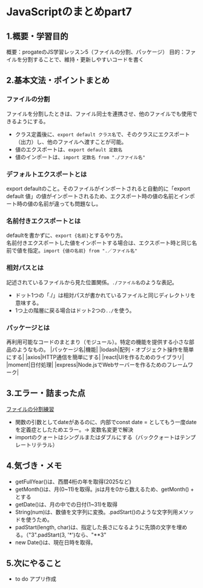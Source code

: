 # JavaScriptのまとめpart7

## 1.概要・学習目的
概要：progateのJS学習レッスン5（ファイルの分割、パッケージ）
目的：ファイルを分割することで、維持・更新しやすいコードを書く

## 2.基本文法・ポイントまとめ
### ファイルの分割
ファイルを分割したときは、ファイル同士を連携させ、他のファイルでも使用できるようにする。  
- クラス定義後に、`export default クラス名`で、そのクラスにエクスポート（出力）し、他のファイルへ渡すことが可能。
- 値のエクスポートは、`export default 定数名`  
- 値のインポートは、`import 定数名 from "./ファイル名"`  

### デフォルトエクスポートとは
export defaultのこと。そのファイルがインポートされると自動的に「export default 値」の値がインポートされるため、エクスポート時の値の名前とインポート時の値の名前が違っても問題なし。

### 名前付きエクスポートとは
defaultを書かずに、`export {名前}`とするやり方。  
名前付きエクスポートした値をインポートする場合は、エクスポート時と同じ名前で値を指定。`import {値の名前} from ".／ファイル名"`

### 相対パスとは
記述されているファイルから見た位置関係。`./ファイル名`のような表記。  
- ドット1つの「./」は相対パスが書かれているファイルと同じディレクトリを意味する。  
- 1つ上の階層に戻る場合はドット2つの`../`を使う。

### パッケージとは
再利用可能なコードのまとまり（モジュール）。特定の機能を提供する小さな部品のようなもの。
|パッケージ名|機能|
|lodash|配列・オブジェクト操作を簡単にする|
|axios|HTTP通信を簡単にする|
|react|UIを作るためのライブラリ|
|moment|日付処理|
|express|Node.jsでWebサーバーを作るためのフレームワーク|


## 3.エラー・詰まった点
[ファイルの分割練習](./index.js)  
- 関数の引数としてdateがあるのに、内部でconst date = としてもう一度dateを定義症としたためエラー。→  変数名変更で解決
- importのクォートはシングルまたはダブルにする（バッククォートはテンプレートリテラル）

## 4.気づき・メモ
- getFullYear()は、西暦4桁の年を取得(2025など)
- getMonth()は、月(0~11)を取得。jsは月を0から数えるため、getMonth() + とする
- getDate()は、月の中での日付(1~31)を取得
- String(num)は、数値を文字列に変換。.padStart()のような文字列用メソッドを使うため。
- padStart(length, char)は、指定した長さになるように先頭の文字を埋める。（"3".padStart(3, '*')なら、"**3"
- new Date()は、現在日時を取得。

## 5.次にやること
- to do アプリ作成
